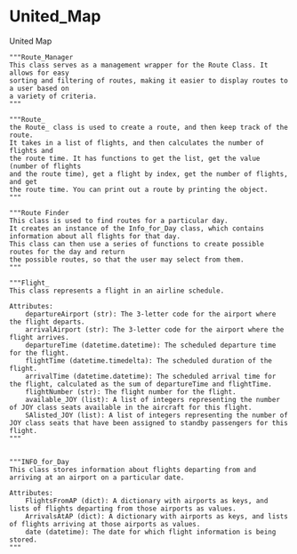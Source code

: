 # United_Map
United Map

    """Route_Manager
    This class serves as a management wrapper for the Route Class. It allows for easy
    sorting and filtering of routes, making it easier to display routes to a user based on
    a variety of criteria.
    """

    """Route_
    the Route_ class is used to create a route, and then keep track of the route. 
    It takes in a list of flights, and then calculates the number of flights and 
    the route time. It has functions to get the list, get the value (number of flights
    and the route time), get a flight by index, get the number of flights, and get
    the route time. You can print out a route by printing the object.
    """
    
    """Route Finder
    This class is used to find routes for a particular day. 
    It creates an instance of the Info_for_Day class, which contains information about all flights for that day. 
    This class can then use a series of functions to create possible routes for the day and return
    the possible routes, so that the user may select from them. 
    """
    
    """Flight_
    This class represents a flight in an airline schedule.

    Attributes:
        departureAirport (str): The 3-letter code for the airport where the flight departs.
        arrivalAirport (str): The 3-letter code for the airport where the flight arrives.
        departureTime (datetime.datetime): The scheduled departure time for the flight.
        flightTime (datetime.timedelta): The scheduled duration of the flight.
        arrivalTime (datetime.datetime): The scheduled arrival time for the flight, calculated as the sum of departureTime and flightTime.
        flightNumber (str): The flight number for the flight.
        available_JOY (list): A list of integers representing the number of JOY class seats available in the aircraft for this flight.
        SAlisted_JOY (list): A list of integers representing the number of JOY class seats that have been assigned to standby passengers for this flight.
    """
    
    
    """INFO_for_Day
    This class stores information about flights departing from and arriving at an airport on a particular date.

    Attributes:
        FlightsFromAP (dict): A dictionary with airports as keys, and lists of flights departing from those airports as values.
        ArrivalsAtAP (dict): A dictionary with airports as keys, and lists of flights arriving at those airports as values.
        date (datetime): The date for which flight information is being stored.
    """
